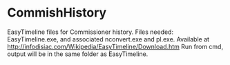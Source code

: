 # CommishHistory
EasyTimeline files for Commissioner history. Files needed: EasyTimeline.exe, and associated nconvert.exe and pl.exe. 
Available at http://infodisiac.com/Wikipedia/EasyTimeline/Download.htm
Run from cmd, output will be in the same folder as EasyTimeline.

